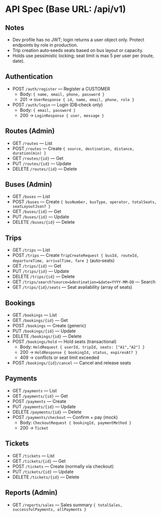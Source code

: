 # API Spec (Base URL: /api/v1)

## Notes
- Dev profile has no JWT; login returns a user object only. Protect endpoints by role in production.
- Trip creation auto‑seeds seats based on bus layout or capacity.
- Holds use pessimistic locking; seat limit is max 5 per user per (route, date).

## Authentication
- POST `/auth/register` — Register a CUSTOMER
  - Body: `{ name, email, phone, password }`
  - 201 → `UserResponse { id, name, email, phone, role }`
- POST `/auth/login` — Login (DB‑check only)
  - Body: `{ email, password }`
  - 200 → `LoginResponse { user, message }`

## Routes (Admin)
- GET `/routes` — List
- POST `/routes` — Create `{ source, destination, distance, duration(min) }`
- GET `/routes/{id}` — Get
- PUT `/routes/{id}` — Update
- DELETE `/routes/{id}` — Delete

## Buses (Admin)
- GET `/buses` — List
- POST `/buses` — Create `{ busNumber, busType, operator, totalSeats, seatLayoutJson? }`
- GET `/buses/{id}` — Get
- PUT `/buses/{id}` — Update
- DELETE `/buses/{id}` — Delete

## Trips
- GET `/trips` — List
- POST `/trips` — Create `TripCreateRequest { busId, routeId, departureTime, arrivalTime, fare }` (auto‑seats)
- GET `/trips/{id}` — Get
- PUT `/trips/{id}` — Update
- DELETE `/trips/{id}` — Delete
- GET `/trips/search?source=&destination=&date=YYYY-MM-DD` — Search
- GET `/trips/{id}/seats` — Seat availability (array of seats)

## Bookings
- GET `/bookings` — List
- GET `/bookings/{id}` — Get
- POST `/bookings` — Create (generic)
- PUT `/bookings/{id}` — Update
- DELETE `/bookings/{id}` — Delete
- POST `/bookings/hold` — Hold seats (transactional)
  - Body: `HoldRequest { userId, tripId, seats: ["A1","A2"] }`
  - 200 → `HoldResponse { bookingId, status, expiresAt? }`
  - 409 → conflicts or seat limit exceeded
- POST `/bookings/{id}/cancel` — Cancel and release seats

## Payments
- GET `/payments` — List
- GET `/payments/{id}` — Get
- POST `/payments` — Create
- PUT `/payments/{id}` — Update
- DELETE `/payments/{id}` — Delete
- POST `/payments/checkout` — Confirm + pay (mock)
  - Body: `CheckoutRequest { bookingId, paymentMethod }`
  - 200 → `Ticket`

## Tickets
- GET `/tickets` — List
- GET `/tickets/{id}` — Get
- POST `/tickets` — Create (normally via checkout)
- PUT `/tickets/{id}` — Update
- DELETE `/tickets/{id}` — Delete

## Reports (Admin)
- GET `/reports/sales` — Sales summary `{ totalSales, successfulPayments, allPayments }`

